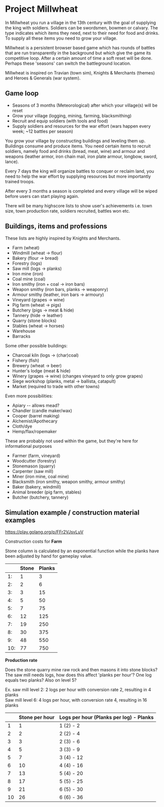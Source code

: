# Project Millwheat

In Millwheat you run a village in the 13th century  with the goal of supplying the king with soldiers.
Soldiers can be swordsmen, bowmen or calvary. The type indicates which items they need, next to their need
for food and drinks.
To supply all these items you need to grow your village.

Millwheat is a persistent browser based game which has rounds of battles that are run transparently in the background
but which give the game its competitive loop. After a certain amount of time a soft reset will be done.
Perhaps these 'seasons' can switch the battleground location.

Millwheat is inspired on Travian (town sim), Knights & Merchants (themes) and Heroes & Generals (war system).

## Game loop

- Seasons of 3 months (Meteorological) after which your village(s) will be reset
- Grow your village (logging, mining, farming, blacksmithing)
- Recruit and equip soldiers (with tools and food)
- Supply soldiers and resources for the war effort (wars happen every week; ~12 battles per season)

You grow your village by constructing buildings and leveling them up. Buildings consume and produce items.
You need certain items to recruit soldiers, namely food and drinks (bread, meat, wine) and armour and weapons
(leather armor, iron chain mail, iron plate armour, longbow, sword, lance).

Every 7 days the king will organize battles to conquer or reclaim land, you need to help the war effort
by supplying resources but more importantly trained troops.

After every 3 months a season is completed and every village will be wiped before users can start playing again.

There will be many highscore lists to show user's achievements i.e. town size, town production rate, 
soldiers recruited, battles won etc.

## Buildings, items and professions

These lists are highly inspired by Knights and Merchants.

- Farm (wheat)
- Windmill (wheat -> flour)
- Bakery (flour -> bread)
- Forestry (logs)
- Saw mill (logs -> planks) 
- Iron mine (iron)
- Coal mine (coal)
- Iron smithy (iron + coal -> iron bars)
- Weapon smithy (iron bars, planks -> weaponry)
- Armour smithy (leather, iron bars -> armoury)
- Vineyard (grapes -> wine)
- Pig farm (wheat -> pigs)
- Butchery (pigs -> meat & hide)
- Tannery (hide -> leather)
- Quarry (stone blocks)
- Stables (wheat -> horses)
- Warehouse
- Barracks

Some other possible buildings:

- Charcoal kiln (logs -> (char)coal)
- Fishery (fish)
- Brewery (wheat -> beer)
- Hunter's lodge (meat & hide)
- Winery (grapes -> wine) (changes vineyard to only grow grapes)
- Siege workshop (planks, metal -> ballista, catapult)
- Market (required to trade with other towns)

Even more possibilities:

- Apiary
-- allows mead?
- Chandler (candle maker/wax)
- Cooper (barrel making)
- Alchemist/Apothecary
- Cloth/dye
- Hemp/flax/ropemaker 

These are probably not used within the game, but they're here for informational purposes

- Farmer (farm, vineyard)
- Woodcutter (forestry)
- Stonemason (quarry)
- Carpenter (saw mill)
- Miner (iron mine, coal mine)
- Blacksmith (iron smithy, weapon smithy, armour smithy)
- Baker (bakery, windmill)
- Animal breeder (pig farm, stables)
- Butcher (butchery, tannery)


## Simulation example / construction material examples

https://play.golang.org/p/FFr2VJsvLuV

Construction costs for **Farm**

Stone column is calculated by an exponential function while the planks have been adjusted by hand for gameplay value.

|     | Stone | Planks |
|-----|-------|--------|
| 1:  | 1     | 3      |
| 2:  | 2     | 6      |
| 3:  | 3     | 15     |
| 4:  | 5     | 50     |
| 5:  | 7     | 75     |
| 6:  | 12    | 125    |
| 7:  | 19    | 250    |
| 8:  | 30    | 375    |
| 9:  | 48    | 550    |
| 10: | 77    | 750    |


**Production rate**

Does the stone quarry mine raw rock and then masons it into stone blocks?
The saw mill needs logs, how does this affect 'planks per hour'? One log equals two planks? Also on level 5?

Ex. saw mill level 2: 2 logs per hour with conversion rate 2, resulting in 4 planks  
Saw mill level 6: 4 logs per hour, with conversion rate 4, resulting in 16 planks

|    | Stone per hour | Logs per hour (Planks per log) - Planks |
|----|----------------|-----------------------------------------|
| 1  | 1              | 1 (2) - 2                               |
| 2  | 2              | 2 (2) - 4                               |
| 3  | 3              | 2 (3) - 6                               |
| 4  | 5              | 3 (3) - 9                               |
| 5  | 7              | 3 (4) - 12                              |
| 6  | 10             | 4 (4) - 16                              |
| 7  | 13             | 5 (4) - 20                              |
| 8  | 17             | 5 (5) - 25                              |
| 9  | 21             | 6 (5) - 30                              |
| 10 | 26             | 6 (6) - 36                              |
